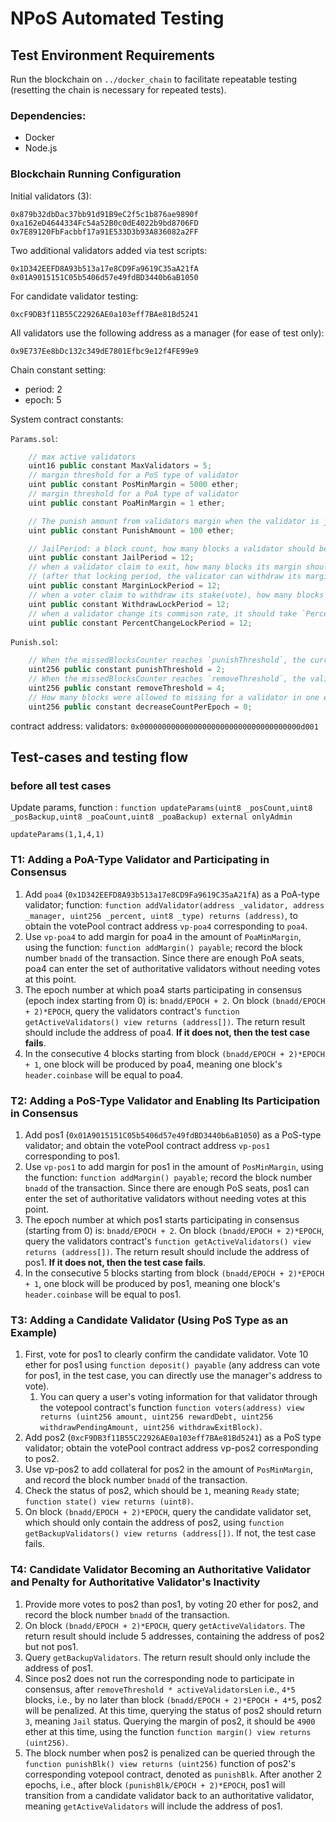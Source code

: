 # NPoS Automated Testing

## Test Environment Requirements

Run the blockchain on `../docker_chain` to facilitate repeatable testing (resetting the chain is necessary for repeated tests).

### Dependencies:

- Docker
- Node.js

### Blockchain Running Configuration

Initial validators (3):

```
0x879b32dbDac37bb91d91B9eC2f5c1b876ae9890f
0xa162eD4644334Fc54a52B0c0dE4022b9bd8706FD
0x7E89120FbFacbbf17a91E533D3b93A836082a2FF
```

Two additional validators added via test scripts:

```
0x1D342EEFD8A93b513a17e8CD9Fa9619C35aA21fA
0x01A9015151C05b5406d57e49fdBD3440b6aB1050
```

For candidate validator testing:

```
0xcF9DB3f11B55C22926AE0a103eff7BAe81Bd5241
```

All validators use the following address as a manager (for ease of test only):

```
0x9E737Ee8bDc132c349dE7801Efbc9e12f4FE99e9
```

Chain constant setting:
- period: 2
- epoch: 5

System contract constants:

`Params.sol`:
```js
    // max active validators
    uint16 public constant MaxValidators = 5;  
    // margin threshold for a PoS type of validator 
    uint public constant PosMinMargin = 5000 ether;
    // margin threshold for a PoA type of validator
    uint public constant PoaMinMargin = 1 ether;

    // The punish amount from validators margin when the validator is jailed
    uint public constant PunishAmount = 100 ether;

    // JailPeriod: a block count, how many blocks a validator should be jailed when it got punished
    uint public constant JailPeriod = 12;
    // when a validator claim to exit, how many blocks its margin should be lock  
    // (after that locking period, the valicator can withdraw its margin)
    uint public constant MarginLockPeriod = 12;
    // when a voter claim to withdraw its stake(vote), how many blocks its token should be lock
    uint public constant WithdrawLockPeriod = 12;
    // when a validator change its commison rate, it should take `PercentChangeLockPeriod` blocks to take effect
    uint public constant PercentChangeLockPeriod = 12;
```

`Punish.sol`:
```js
    // When the missedBlocksCounter reaches `punishThreshold`, the currently unclaimed rewards of the validator will be forfeited.
    uint256 public constant punishThreshold = 2;
    // When the missedBlocksCounter reaches `removeThreshold`, the validator will be jailed 
    uint256 public constant removeThreshold = 4;
    // How many blocks were allowed to missing for a validator in one epoch  
    uint256 public constant decreaseCountPerEpoch = 0;
```

contract address:
validators: `0x000000000000000000000000000000000000d001`


## Test-cases and testing flow

### before all test cases

Update params, function : `function updateParams(uint8 _posCount,uint8 _posBackup,uint8 _poaCount,uint8 _poaBackup) external onlyAdmin`

`updateParams(1,1,4,1)`

### T1: Adding a PoA-Type Validator and Participating in Consensus

1. Add `poa4` (`0x1D342EEFD8A93b513a17e8CD9Fa9619C35aA21fA`) as a PoA-type validator; function: `function addValidator(address _validator, address _manager, uint256 _percent, uint8 _type) returns (address)`, to obtain the votePool contract address `vp-poa4` corresponding to `poa4`.
2. Use `vp-poa4` to add margin for poa4 in the amount of `PoaMinMargin`, using the function: `function addMargin() payable`; record the block number `bnadd` of the transaction. Since there are enough PoA seats, poa4 can enter the set of authoritative validators without needing votes at this point.
3. The epoch number at which poa4 starts participating in consensus (epoch index starting from 0) is: `bnadd/EPOCH + 2`. On block `(bnadd/EPOCH + 2)*EPOCH`, query the validators contract's `function getActiveValidators() view returns (address[])`. The return result should include the address of poa4. **If it does not, then the test case fails**.
4. In the consecutive 4 blocks starting from block `(bnadd/EPOCH + 2)*EPOCH + 1`, one block will be produced by poa4, meaning one block's `header.coinbase` will be equal to poa4.

### T2: Adding a PoS-Type Validator and Enabling Its Participation in Consensus

1. Add pos1 (`0x01A9015151C05b5406d57e49fdBD3440b6aB1050`) as a PoS-type validator; and obtain the votePool contract address `vp-pos1` corresponding to pos1.
2. Use `vp-pos1` to add margin for pos1 in the amount of `PosMinMargin`, using the function: `function addMargin() payable`; record the block number `bnadd` of the transaction. Since there are enough PoS seats, pos1 can enter the set of authoritative validators without needing votes at this point.
3. The epoch number at which pos1 starts participating in consensus (starting from 0) is: `bnadd/EPOCH + 2`. On block `(bnadd/EPOCH + 2)*EPOCH`, query the validators contract's `function getActiveValidators() view returns (address[])`. The return result should include the address of pos1. **If it does not, then the test case fails**.
4. In the consecutive 5 blocks starting from block `(bnadd/EPOCH + 2)*EPOCH + 1`, one block will be produced by pos1, meaning one block's `header.coinbase` will be equal to pos1.

### T3: Adding a Candidate Validator (Using PoS Type as an Example)

1. First, vote for pos1 to clearly confirm the candidate validator. Vote 10 ether for pos1 using `function deposit() payable` (any address can vote for pos1, in the test case, you can directly use the manager's address to vote).
   1. You can query a user's voting information for that validator through the votepool contract's function `function voters(address) view returns (uint256 amount, uint256 rewardDebt, uint256 withdrawPendingAmount, uint256 withdrawExitBlock)`.
2. Add pos2 (`0xcF9DB3f11B55C22926AE0a103eff7BAe81Bd5241`) as a PoS type validator; obtain the votePool contract address vp-pos2 corresponding to pos2.
3. Use vp-pos2 to add collateral for pos2 in the amount of `PosMinMargin`, and record the block number `bnadd` of the transaction.
4. Check the status of pos2, which should be `1`, meaning `Ready` state; `function state() view returns (uint8)`.
5. On block `(bnadd/EPOCH + 2)*EPOCH`, query the candidate validator set, which should only contain the address of pos2, using `function getBackupValidators() view returns (address[])`. If not, the test case fails.


### T4: Candidate Validator Becoming an Authoritative Validator and Penalty for Authoritative Validator's Inactivity

1. Provide more votes to pos2 than pos1, by voting 20 ether for pos2, and record the block number `bnadd` of the transaction.
2. On block `(bnadd/EPOCH + 2)*EPOCH`, query `getActiveValidators`. The return result should include 5 addresses, containing the address of pos2 but not pos1.
3. Query `getBackupValidators`. The return result should only include the address of pos1.
4. Since pos2 does not run the corresponding node to participate in consensus, after `removeThreshold * activeValidatorsLen` i.e., `4*5` blocks, i.e., by no later than block `(bnadd/EPOCH + 2)*EPOCH + 4*5`, pos2 will be penalized. At this time, querying the status of pos2 should return `3`, meaning `Jail` status. Querying the margin of pos2, it should be `4900` ether at this time, using the function `function margin() view returns (uint256)`.
5. The block number when pos2 is penalized can be queried through the `function punishBlk() view returns (uint256)` function of pos2's corresponding votepool contract, denoted as `punishBlk`. After another 2 epochs, i.e., after block `(punishBlk/EPOCH + 2)*EPOCH`, pos1 will transition from a candidate validator back to an authoritative validator, meaning `getActiveValidators` will include the address of pos1.

